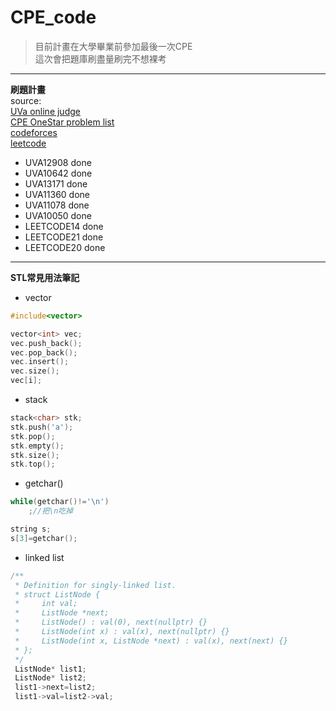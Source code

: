 # CPE_code  

> 目前計畫在大學畢業前參加最後一次CPE  
> 這次會把題庫刷盡量刷完不想裸考  
--- 
**刷題計畫**   
source:  
[UVa online judge](https://onlinejudge.org/index.php?option=com_frontpage&Itemid=1)  
[CPE OneStar problem list](https://cpe.cse.nsysu.edu.tw/environment.php#starList)  
[codeforces](https://codeforces.com/)  
[leetcode](https://leetcode.com/)  

+ UVA12908 done
+ UVA10642 done
+ UVA13171 done  
+ UVA11360 done  
+ UVA11078 done   
+ UVA10050 done   
+ LEETCODE14 done 
+ LEETCODE21 done 
+ LEETCODE20 done 

--- 
**STL常見用法筆記**  
+ vector 
``` C
#include<vector>

vector<int> vec;
vec.push_back();
vec.pop_back();
vec.insert();
vec.size();
vec[i];

```
+ stack
``` C
stack<char> stk;
stk.push('a');
stk.pop();
stk.empty();
stk.size();
stk.top();
```
+ getchar()
``` C
while(getchar()!='\n')
    ;//把\n吃掉

string s;
s[3]=getchar();
```

+ linked list
``` C
/**
 * Definition for singly-linked list.
 * struct ListNode {
 *     int val;
 *     ListNode *next;
 *     ListNode() : val(0), next(nullptr) {}
 *     ListNode(int x) : val(x), next(nullptr) {}
 *     ListNode(int x, ListNode *next) : val(x), next(next) {}
 * };
 */
 ListNode* list1;
 ListNode* list2;
 list1->next=list2;
 list1->val=list2->val;
```




